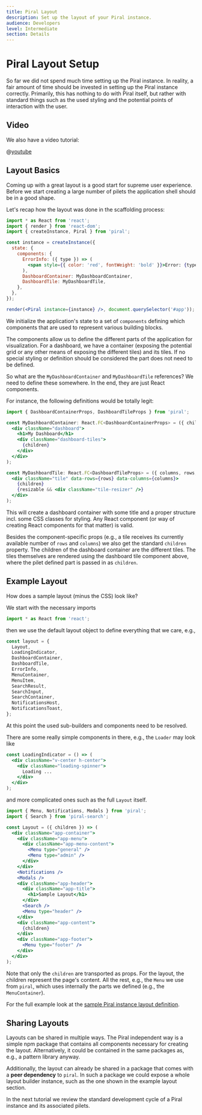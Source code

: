```yaml
---
title: Piral Layout
description: Set up the layout of your Piral instance.
audience: Developers
level: Intermediate
section: Details
---
```


# Piral Layout Setup

So far we did not spend much time setting up the Piral instance. In reality, a fair amount of time should be invested in setting up the Piral instance correctly. Primarily, this has nothing to do with Piral itself, but rather with standard things such as the used styling and the potential points of interaction with the user.

## Video

We also have a video tutorial:

@[youtube](https://youtu.be/u7XhTuf2hDQ)

## Layout Basics

Coming up with a great layout is a good start for supreme user experience. Before we start creating a large number of pilets the application shell should be in a good shape.

Let's recap how the layout was done in the scaffolding process:

```jsx
import * as React from 'react';
import { render } from 'react-dom';
import { createInstance, Piral } from 'piral';

const instance = createInstance({
  state: {
    components: {
      ErrorInfo: ({ type }) => (
        <span style={{ color: 'red', fontWeight: 'bold' }}>Error: {type}</span>
      ),
      DashboardContainer: MyDashboardContainer,
      DashboardTile: MyDashboardTile,
    },
  },
});

render(<Piral instance={instance} />, document.querySelector('#app'));
```

We initialize the application's state to a set of `components` defining which components that are used to represent various building blocks.

The components allow us to define the different parts of the application for visualization. For a dashboard, we have a container (exposing the potential grid or any other means of exposing the different tiles) and its tiles. If no special styling or definition should be considered the part does not need to be defined.

So what are the `MyDashboardContainer` and `MyDashboardTile` references? We need to define these somewhere. In the end, they are just React components.

For instance, the following definitions would be totally legit:

```jsx
import { DashboardContainerProps, DashboardTileProps } from 'piral';

const MyDashboardContainer: React.FC<DashboardContainerProps> = ({ children }) => (
  <div className="dashboard">
    <h1>My Dashboard</h1>
    <div className="dashboard-tiles">
      {children}
    </div>
  </div>
);

const MyDashboardTile: React.FC<DashboardTileProps> = ({ columns, rows, resizable, children }) => (
  <div className="tile" data-rows={rows} data-columns={columns}>
    {children}
    {resizable && <div className="tile-resizer" />}
  </div>
);
```

This will create a dashboard container with some title and a proper structure incl. some CSS classes for styling. Any React component (or way of creating React components for that matter) is valid.

Besides the component-specific props (e.g., a tile receives its currently available number of `rows` and `columns`) we also get the standard `children` property. The children of the dashboard container are the different tiles. The tiles themselves are rendered using the dashboard tile component above, where the pilet defined part is passed in as `children`.

## Example Layout

How does a sample layout (minus the CSS) look like?

We start with the necessary imports

```jsx
import * as React from 'react';
```

then we use the default layout object to define everything that we care, e.g.,

```jsx
const layout = {
  Layout,
  LoadingIndicator,
  DashboardContainer,
  DashboardTile,
  ErrorInfo,
  MenuContainer,
  MenuItem,
  SearchResult,
  SearchInput,
  SearchContainer,
  NotificationsHost,
  NotificationsToast,
};
```

At this point the used sub-builders and components need to be resolved.

There are some really simple components in there, e.g., the `Loader` may look like

```jsx
const LoadingIndicator = () => (
  <div className="v-center h-center">
    <div className="loading-spinner">
      Loading ...
    </div>
  </div>
);
```

and more complicated ones such as the full `Layout` itself.

```jsx
import { Menu, Notifications, Modals } from 'piral';
import { Search } from 'piral-search';

const Layout = ({ children }) => (
  <div className="app-container">
    <div className="app-menu">
      <div className="app-menu-content">
        <Menu type="general" />
        <Menu type="admin" />
      </div>
    </div>
    <Notifications />
    <Modals />
    <div className="app-header">
      <div className="app-title">
        <h1>Sample Layout</h1>
      </div>
      <Search />
      <Menu type="header" />
    </div>
    <div className="app-content">
      {children}
    </div>
    <div className="app-footer">
      <Menu type="footer" />
    </div>
  </div>
);
```

Note that only the `children` are transported as props. For the layout, the children represent the page's content. All the rest, e.g., the `Menu` we use from `piral`, which uses internally the parts we defined (e.g., the `MenuContainer`).

For the full example look at the [sample Piral instance layout definition](https://github.com/smapiot/piral/blob/main/src/samples/sample-piral/src/layout.tsx).

## Sharing Layouts

Layouts can be shared in multiple ways. The Piral independent way is a simple npm package that contains all components necessary for creating the layout. Alternatively, it could be contained in the same packages as, e.g., a pattern library anyway.

Additionally, the layout can already be shared in a package that comes with a **peer dependency** to `piral`. In such a package we could expose a whole layout builder instance, such as the one shown in the example layout section.

In the next tutorial we review the standard development cycle of a Piral instance and its associated pilets.
